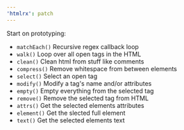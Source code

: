 ```yaml
---
'htmlrx': patch
---
```


Start on prototyping:

- `matchEach()` Recursive regex callback loop
- `walk()` Loop over all open tags in the HTML
- `clean()` Clean html from stuff like comments
- `compress()` Remove whitespace from between elements
- `select()` Select an open tag
- `modify()` Modify a tag's name and/or attributes
- `empty()` Empty everything from the selected tag
- `remove()` Remove the selected tag from HTML
- `attrs()` Get the selected elements attributes
- `element()` Get the slected full element 
- `text()` Get the selected elements text
